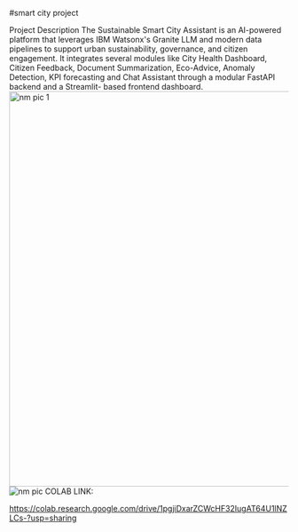 #smart city project

Project Description 
The Sustainable Smart City Assistant is an AI-powered platform that leverages IBM Watsonx's Granite LLM and modern data pipelines to support urban sustainability, governance, and citizen engagement. It integrates several modules like City Health Dashboard, Citizen Feedback, Document Summarization, Eco-Advice, Anomaly Detection, KPI forecasting and Chat Assistant through a modular FastAPI backend and a Streamlit- based frontend dashboard.
<img width="1882" height="712" alt="nm pic 1" src="https://github.com/user-attachments/assets/b4a4e044-75d1-4c4d-90bf-873e66f97d20" />
![nm pic](https://github.com/user-attachments/assets/ad649f6b-e69c-454a-910d-934d269f8eee)
COLAB LINK:

https://colab.research.google.com/drive/1pgjiDxarZCWcHF32IugAT64U1lNZLCs-?usp=sharing
